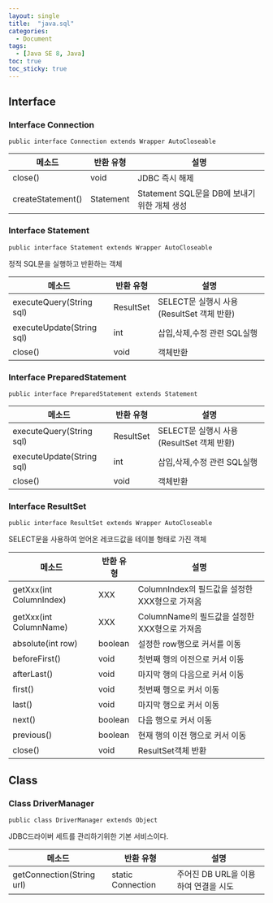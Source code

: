 ```yaml
---
layout: single
title:  "java.sql"
categories: 
  - Document
tags: 
  - [Java SE 8, Java]
toc: true
toc_sticky: true
---
```


## **Interface**

### Interface Connection

`public interface Connection extends Wrapper AutoCloseable`

| 메소드            | 반환 유형 | 설명                                         |
| ----------------- | --------- | -------------------------------------------- |
| close()           | void      | JDBC 즉시 해제                               |
| createStatement() | Statement | Statement SQL문을 DB에 보내기 위한 개체 생성 |

### Interface Statement

`public interface Statement extends Wrapper AutoCloseable`

정적 SQL문을 실행하고 반환하는 객체

| 메소드                    | 반환 유형 | 설명                                       |
| ------------------------- | --------- | ------------------------------------------ |
| executeQuery(String sql)  | ResultSet | SELECT문 실행시 사용 (ResultSet 객체 반환) |
| executeUpdate(String sql) | int       | 삽입,삭제,수정 관련 SQL실행                |
| close()                   | void      | 객체반환                                   |

### Interface PreparedStatement

`public interface PreparedStatement extends Statement`

| 메소드                    | 반환 유형 | 설명                                       |
| ------------------------- | --------- | ------------------------------------------ |
| executeQuery(String sql)  | ResultSet | SELECT문 실행시 사용 (ResultSet 객체 반환) |
| executeUpdate(String sql) | int       | 삽입,삭제,수정 관련 SQL실행                |
| close()                   | void      | 객체반환                                   |

### Interface ResultSet

`public interface ResultSet extends Wrapper AutoCloseable`

SELECT문을 사용하여 얻어온 레코드값을 테이블 형태로 가진 객체

| 메소드                  | 반환 유형 | 설명                                           |
| ----------------------- | --------- | ---------------------------------------------- |
| getXxx(int ColumnIndex) | XXX       | ColumnIndex의 필드값을 설정한 XXX형으로 가져옴 |
| getXxx(int ColumnName)  | XXX       | ColumnName의 필드값을 설정한 XXX형으로 가져옴  |
| absolute(int row)       | boolean   | 설정한 row행으로 커서를 이동                   |
| beforeFirst()           | void      | 첫번째 행의 이전으로 커서 이동                 |
| afterLast()             | void      | 마지막 행의 다음으로 커서 이동                 |
| first()                 | void      | 첫번째 행으로 커서 이동                        |
| last()                  | void      | 마지막 행으로 커서 이동                        |
| next()                  | boolean   | 다음 행으로 커서 이동                          |
| previous()              | boolean   | 현재 행의 이전 행으로 커서 이동                |
| close()                 | void      | ResultSet객체 반환                             |

## Class

### **Class DriverManager**

`public class DriverManager extends Object`

JDBC드라이버 세트를 관리하기위한 기본 서비스이다.

| 메소드                    | 반환 유형         | 설명                                 |
| ------------------------- | ----------------- | ------------------------------------ |
| getConnection(String url) | static Connection | 주어진 DB URL을 이용하여 연결을 시도 |

